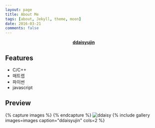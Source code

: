 ```yaml
---
layout: page
title: About Me
tags: [about, Jekyll, theme, moon]
date: 2016-03-21
comments: false
---
```

    
<center><a href="http://ddaisyujin.github.io"><b>ddaisyujin</b></a> </center>

## Features
* C/C++
* 매트랩
* 파이썬
* javascript


## Preview

{% capture images %}
{% endcapture %}
![ddaisy](https://user-images.githubusercontent.com/35206992/103140564-6d6da480-472b-11eb-92b0-de17c627b432.png)
{% include gallery images=images caption="ddaisyujin" cols=2 %}
